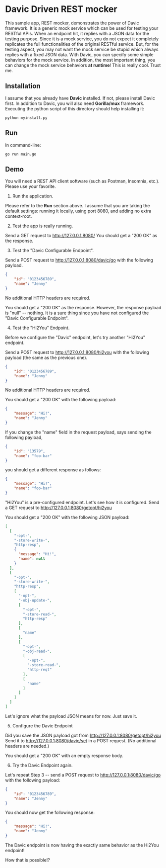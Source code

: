 # Davic Driven REST mocker 

This sample app, REST mocker, demonstrates the power of Davic framework. 
It is a generic mock service which can be used for testing your RESTful APIs. 
When an endpoint hit, it replies with a JSON data for the testing purpose. 
Since it is a mock service, you do not expect it completely replicates the full functionalities of the original RESTful service. 
But, for the testing aspect, you may not want the mock service be stupid which always replies with a fixed JSON data. 
With Davic, you can specify some simple behaviors for the mock service. 
In addition, the most important thing, you can change the mock service behaviors **at runtime**! 
This is really cool. Trust me. 

## Installation 
I assume that you already have **Davic** installed. If not, please install Davic first. 
In addition to Davic, you will also need **Gorilla/mux** framework. 
Executing the python script of this directory should help installing it: 
```
python myinstall.py
```

## Run
In command-line:  
```
go run main.go
```

## Demo 
You will need a REST API client software (such as Postman, Insomnia, etc.). 
Please use your favorite. 

1. Run the application.

Please refer to the **Run** section above. 
I assume that you are taking the default settings: running it locally, using port 8080, and adding no extra context-root. 

2. Test the app is really running. 

Send a GET request to http://127.0.0.1:8080/ 
You should get a "200 OK" as the response. 

3. Test the "Davic Configurable Endpoint". 

Send a POST request to http://127.0.0.1:8080/davic/go with the following payload. 
```json
{
    "id": "0123456789", 
    "name": "Jenny"
}
```
No additional HTTP headers are required. 

You should get a "200 OK" as the response. 
However, the response payload is "null" -- nothing. 
It is a sure thing since you have not configured the "Davic Configurable Endpoint". 

4. Test the "Hi2You" Endpoint. 

Before we configure the "Davic" endpoint, let's try another "Hi2You" endpoint. 

Send a POST request to http://127.0.0.1:8080/hi2you with the following payload (the same as the previous one).  
```json
{
    "id": "0123456789", 
    "name": "Jenny"
}
```
No additional HTTP headers are required. 

You should get a "200 OK" with the following payload: 
```json
{
    "message": "Hi!",
    "name": "Jenny"
}
```

If you change the "name" field in the request payload, says sending the following payload, 
```json
{
    "id": "13579", 
    "name": "foo-bar"
}
```
you should get a different response as follows: 
```json
{
    "message": "Hi!",
    "name": "foo-bar"
}
```

"Hi2You" is a pre-configured endpoint. Let's see how it is configured. 
Send a GET request to http://127.0.0.1:8080/getopt/hi2you

You should get a "200 OK" with the following JSON payload: 
```json
[
  [
    "-opt-",
    "-store-write-",
    "http-resp",
    {
      "message": "Hi!",
      "name": null
    }
  ],
  [
    "-opt-",
    "-store-write-",
    "http-resp",
    [
      "-opt-",
      "-obj-update-",
      [
        "-opt-",
        "-store-read-",
        "http-resp"
      ],
      [
        "name"
      ],
      [
        "-opt-",
        "-obj-read-",
        [
          "-opt-",
          "-store-read-",
          "http-reqt"
        ],
        [
          "name"
        ]
      ]
    ]
  ]
]
```

Let's ignore what the payload JSON means for now. Just save it. 

5. Configure the Davic Endpoint 

Did you save the JSON payload got from http://127.0.0.1:8080/getopt/hi2you
Send it to http://127.0.0.1:8080/davic/set in a POST request. (No additional headers are needed.) 

You should get a "200 OK" with an empty response body. 

6. Try the Davic Endpoint again. 

Let's repeat Step 3 -- send a POST request to http://127.0.0.1:8080/davic/go with the following payload: 
```json
{ 
    "id": "0123456789", 
    "name": "Jenny"
}
``` 

You should now get the following response: 
```json
{
    "message": "Hi!", 
    "name": "Jenny"
}
```
The Davic endpoint is now having the exactly same behavior as the Hi2You endpoint! 

How that is possible!? 